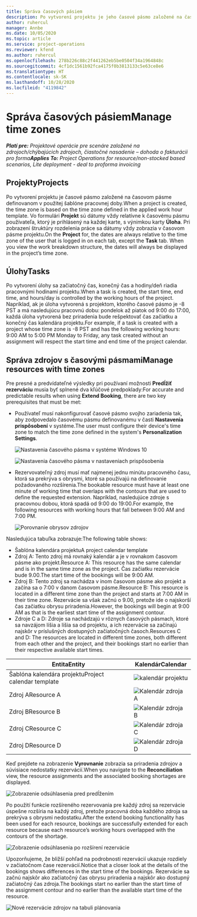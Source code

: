 ```yaml
---
title: Správa časových pásiem
description: Po vytvorení projektu je jeho časové pásmo založené na časovom pásme definovanom v použitej šablóne pracovnej doby.
author: ruhercul
manager: Annbe
ms.date: 10/05/2020
ms.topic: article
ms.service: project-operations
ms.reviewer: kfend
ms.author: ruhercul
ms.openlocfilehash: 278b226c88c2f441262eb5be0504f34a1964848c
ms.sourcegitcommit: 4cf1dc1561b92fca4175f0b3813133c5e63ce8e6
ms.translationtype: HT
ms.contentlocale: sk-SK
ms.lasthandoff: 10/28/2020
ms.locfileid: "4119842"
---
```

# <a name="manage-time-zones"></a><span data-ttu-id="b35bb-103">Správa časových pásiem</span><span class="sxs-lookup"><span data-stu-id="b35bb-103">Manage time zones</span></span>

<span data-ttu-id="b35bb-104">_**Platí pre:** Projektové operácie pre scenáre založené na zdrojoch/chýbajúcich zdrojoch, čiastočné nasadenie – dohoda o fakturácii pro forma_</span><span class="sxs-lookup"><span data-stu-id="b35bb-104">_**Applies To:** Project Operations for resource/non-stocked based scenarios, Lite deployment - deal to proforma invoicing_</span></span>


## <a name="projects"></a><span data-ttu-id="b35bb-105">Projekty</span><span class="sxs-lookup"><span data-stu-id="b35bb-105">Projects</span></span>

<span data-ttu-id="b35bb-106">Po vytvorení projektu je časové pásmo založené na časovom pásme definovanom v použitej šablóne pracovnej doby.</span><span class="sxs-lookup"><span data-stu-id="b35bb-106">When a project is created, the time zone is based on the time zone defined in the applied work hour template.</span></span> <span data-ttu-id="b35bb-107">Vo formulári **Projekt** sú dátumy vždy relatívne k časovému pásmu používateľa, ktorý je prihlásený na každej karte, s výnimkou karty **Úloha**. Pri zobrazení štruktúry rozdelenia práce sa dátumy vždy zobrazia v časovom pásme projektu.</span><span class="sxs-lookup"><span data-stu-id="b35bb-107">On the **Project** for, the dates are always relative to the time zone of the user that is logged in on each tab, except the **Task** tab. When you view the work breakdown structure, the dates will always be displayed in the project’s time zone.</span></span>

## <a name="tasks"></a><span data-ttu-id="b35bb-108">Úlohy</span><span class="sxs-lookup"><span data-stu-id="b35bb-108">Tasks</span></span>

<span data-ttu-id="b35bb-109">Po vytvorení úlohy sa začiatočný čas, konečný čas a hodiny/deň riadia pracovnými hodinami projektu.</span><span class="sxs-lookup"><span data-stu-id="b35bb-109">When a task is created, the start time, end time, and hours/day is controlled by the working hours of the project.</span></span> <span data-ttu-id="b35bb-110">Napríklad, ak je úloha vytvorená s projektom, ktorého časové pásmo je -8 PST a má nasledujúcu pracovnú dobu: pondelok až piatok od 9:00 do 17:00, každá úloha vytvorená bez priradenia bude rešpektovať čas začiatku a konečný čas kalendára projektu.</span><span class="sxs-lookup"><span data-stu-id="b35bb-110">For example, if a task is created with a project whose time zone is -8 PST and has the following working hours: 9:00 AM to 5:00 PM Monday to Friday, any task created without an assignment will respect the start time and end time of the project calendar.</span></span>

## <a name="manage-resources-with-time-zones"></a><span data-ttu-id="b35bb-111">Správa zdrojov s časovými pásmami</span><span class="sxs-lookup"><span data-stu-id="b35bb-111">Manage resources with time zones</span></span>

<span data-ttu-id="b35bb-112">Pre presné a predvídateľné výsledky pri používaní možnosti **Predĺžiť rezerváciu** musia byť splnené dva kľúčové predpoklady:</span><span class="sxs-lookup"><span data-stu-id="b35bb-112">For accurate and predictable results when using **Extend Booking**, there are two key prerequisites that must be met:</span></span>  

- <span data-ttu-id="b35bb-113">Používateľ musí nakonfigurovať časové pásmo svojho zariadenia tak, aby zodpovedalo časovému pásmu definovanému v časti **Nastavenia prispôsobení** v systéme.</span><span class="sxs-lookup"><span data-stu-id="b35bb-113">The user must configure their device's time zone to match the time zone defined in the system's **Personalization Settings**.</span></span>
 
  ![Nastavenia časového pásma v systéme Windows 10](media/reconcile-assignments-03.png)

  ![Nastavenia časového pásma v nastaveniach prispôsobenia](media/reconcile-assignments-04.png)
 
- <span data-ttu-id="b35bb-116">Rezervovateľný zdroj musí mať najmenej jednu minútu pracovného času, ktorá sa prekrýva s obrysmi, ktoré sa používajú na definovanie požadovaného rozšírenia.</span><span class="sxs-lookup"><span data-stu-id="b35bb-116">The bookable resource must have at least one minute of working time that overlaps with the contours that are used to define the requested extension.</span></span> <span data-ttu-id="b35bb-117">Napríklad, nasledujúce zdroje s pracovnou dobou, ktorá spadá od 9:00 do 19:00.</span><span class="sxs-lookup"><span data-stu-id="b35bb-117">For example, the following resources with working hours that fall between 9:00 AM and 7:00 PM.</span></span> 

  ![Porovnanie obrysov zdrojov](media/reconcile-assignments-05.png)

<span data-ttu-id="b35bb-119">Nasledujúca tabuľka zobrazuje:</span><span class="sxs-lookup"><span data-stu-id="b35bb-119">The following table shows:</span></span>

- <span data-ttu-id="b35bb-120">Šablóna kalendára projektu</span><span class="sxs-lookup"><span data-stu-id="b35bb-120">A project calendar template</span></span>
- <span data-ttu-id="b35bb-121">Zdroj A: Tento zdroj má rovnaký kalendár a je v rovnakom časovom pásme ako projekt.</span><span class="sxs-lookup"><span data-stu-id="b35bb-121">Resource A: This resource has the same calendar and is in the same time zone as the project.</span></span> <span data-ttu-id="b35bb-122">Čas začiatku rezervácie bude 9.00.</span><span class="sxs-lookup"><span data-stu-id="b35bb-122">The start time of the bookings will be 9:00 AM.</span></span>
- <span data-ttu-id="b35bb-123">Zdroj B: Tento zdroj sa nachádza v inom časovom pásme ako projekt a začína sa o 7:00 v danom časovom pásme.</span><span class="sxs-lookup"><span data-stu-id="b35bb-123">Resource B: This resource is located in a different time zone than the project and starts at 7:00 AM in their time zone.</span></span> <span data-ttu-id="b35bb-124">Rezervácie sa však začnú o 9.00, pretože ide o najskorší čas začiatku obrysu priradenia.</span><span class="sxs-lookup"><span data-stu-id="b35bb-124">However, the bookings will begin at 9:00 AM as that is the earliest start time of the assignment contour.</span></span>
- <span data-ttu-id="b35bb-125">Zdroje C a D: Zdroje sa nachádzajú v rôznych časových pásmach, ktoré sa navzájom líšia a líšia sa od projektu, a ich rezervácie sa začínajú najskôr v príslušných dostupných začiatočných časoch.</span><span class="sxs-lookup"><span data-stu-id="b35bb-125">Resources C and D: The resources are located in different time zones, both different from each other and the project, and their bookings start no earlier than their respective available start times.</span></span>

|<span data-ttu-id="b35bb-126">Entita</span><span class="sxs-lookup"><span data-stu-id="b35bb-126">Entity</span></span>  |<span data-ttu-id="b35bb-127">Kalendár</span><span class="sxs-lookup"><span data-stu-id="b35bb-127">Calendar</span></span>  |
|-|-|
|<span data-ttu-id="b35bb-128">Šablóna kalendára projektu</span><span class="sxs-lookup"><span data-stu-id="b35bb-128">Project calendar template</span></span>   | ![kalendár projektu](media/reconcile-assignments-06.png) |
|<span data-ttu-id="b35bb-130">Zdroj A</span><span class="sxs-lookup"><span data-stu-id="b35bb-130">Resource A</span></span>  | ![Kalendár zdroja A](media/reconcile-assignments-06.png) |
|<span data-ttu-id="b35bb-132">Zdroj B</span><span class="sxs-lookup"><span data-stu-id="b35bb-132">Resource B</span></span>  |  ![Kalendár zdroja B](media/reconcile-assignments-07.png) |
|<span data-ttu-id="b35bb-134">Zdroj C</span><span class="sxs-lookup"><span data-stu-id="b35bb-134">Resource C</span></span>  |  ![Kalendár zdroja C](media/reconcile-assignments-08.png) |
|<span data-ttu-id="b35bb-136">Zdroj D</span><span class="sxs-lookup"><span data-stu-id="b35bb-136">Resource D</span></span>  | ![Kalendár zdroja D](media/reconcile-assignments-09.png)  |
 
<span data-ttu-id="b35bb-138">Keď prejdete na zobrazenie **Vyrovnanie** zobrazia sa priradenia zdrojov a súvisiace nedostatky rezervácií.</span><span class="sxs-lookup"><span data-stu-id="b35bb-138">When you navigate to the **Reconciliation** view, the resource assignments and the associated booking shortages are displayed.</span></span>

![Zobrazenie odsúhlasenia pred predĺžením](media/reconcile-assignments-10.png)

<span data-ttu-id="b35bb-140">Po použití funkcie rozšíreného rezervovania pre každý zdroj sa rezervácie úspešne rozšíria na každý zdroj, pretože pracovná doba každého zdroja sa prekrýva s obrysmi nedostatku.</span><span class="sxs-lookup"><span data-stu-id="b35bb-140">After the extend booking functionality has been used for each resource, bookings are successfully extended for each resource because each resource’s working hours overlapped with the contours of the shortage.</span></span>

![Zobrazenie odsúhlasenia po rozšírení rezervácie](media/reconcile-assignments-11.png) 

<span data-ttu-id="b35bb-142">Upozorňujeme, že bližší pohľad na podrobnosti rezervácií ukazuje rozdiely v začiatočnom čase rezervácií.</span><span class="sxs-lookup"><span data-stu-id="b35bb-142">Notice that a closer look at the details of the bookings shows differences in the start time of the bookings.</span></span> <span data-ttu-id="b35bb-143">Rezervácie sa začnú najskôr ako začiatočný čas obrysu priradenia a najskôr ako dostupný začiatočný čas zdroja.</span><span class="sxs-lookup"><span data-stu-id="b35bb-143">The bookings start no earlier than the start time of the assignment contour and no earlier than the available start time of the resource.</span></span>

![Nové rezervácie zdrojov na tabuli plánovania](media/reconcile-assignments-12.png)
